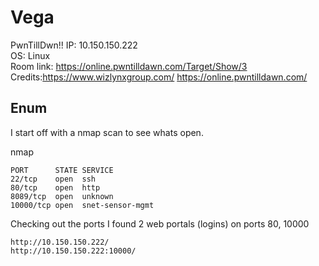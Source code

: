 # Vega


PwnTillDwn!!
IP: 10.150.150.222  
OS: Linux  
Room link: https://online.pwntilldawn.com/Target/Show/3  
Credits:https://www.wizlynxgroup.com/  https://online.pwntilldawn.com/ 


## Enum

I start off with a nmap scan to see whats open. 

nmap

```
PORT      STATE SERVICE
22/tcp    open  ssh
80/tcp    open  http
8089/tcp  open  unknown
10000/tcp open  snet-sensor-mgmt
```

Checking out the ports I found 2 web portals (logins) on ports 80, 10000 

```
http://10.150.150.222/
http://10.150.150.222:10000/
```
